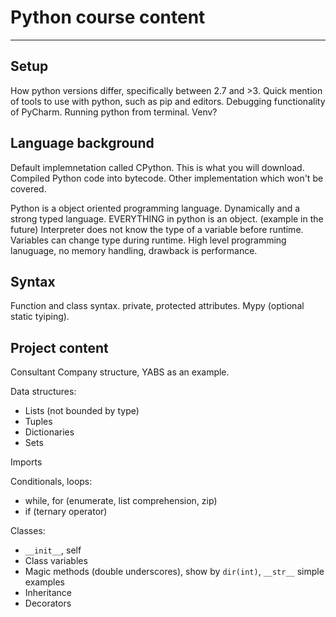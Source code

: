 # Python course content
---
## Setup
How python versions differ, specifically between 2.7 and >3.
Quick mention of tools to use with python, such as pip and editors. Debugging functionality of PyCharm.
Running python from terminal.
Venv?

## Language background
Default implemnetation called CPython. This is what you will download. Compiled Python code into bytecode. Other implementation which won't be covered.

Python is a object oriented programming language. Dynamically and a strong typed language. EVERYTHING in python is an object.
(example in the future)
Interpreter does not know the type of a variable before runtime. Variables can change type during runtime.
High level programming lanuguage, no memory handling, drawback is performance.

## Syntax
Function and class syntax. private, protected attributes.
Mypy (optional static tyiping). 

## Project content
Consultant Company structure, YABS as an example. 

Data structures:
- Lists (not bounded by type)
- Tuples
- Dictionaries
- Sets

Imports

Conditionals, loops:
- while, for (enumerate, list comprehension, zip)
- if (ternary operator)

Classes:
- `__init__`, self
- Class variables
- Magic methods (double underscores), show by `dir(int)`,  `__str__` simple examples 
- Inheritance
- Decorators






